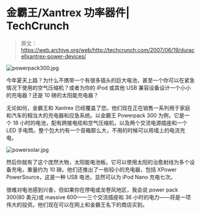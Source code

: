 # 金霸王/Xantrex 功率器件| TechCrunch

> 原文：<https://web.archive.org/web/http://techcrunch.com/2007/06/19/duracellxantrex-power-devices/>

![powerpack300.jpg](img/0f538489dd4ec854eca5cfc71404b829.png)

今年夏天上路？为什么不携带一个有很多插头的巨大电池，甚至一个你可以在紧急情况下使用的空气压缩机？或者为你的 iPod 或其他 USB 兼容设备设计一个小小的充电器？还是 10 磅的太阳能充电器？

无论如何，金霸王和 Xantrex 已经覆盖了您。他们现在正在销售一系列用于家庭和汽车的相当大的充电器和应急系统。以金霸王 Powerpack 300 为例，它是一个 18 小时的电池，配有跨接电缆和空气压缩机，以及两个交流电源插座和一个 LED 手电筒。整个包大约有一个音箱那么大，不用的时候可以用墙上的电流充电。

![powersolar.jpg](img/591f1eacfc0c0d97437d1a3d2f165f67.png)

然后你就有了这个庞然大物，太阳能电池板。它可以使用太阳的治愈射线为多个设备充电，重量约为 10 磅。他们还推出了一些较小的充电器，包括 XPower PowerSource，这是一种 USB 电池，显然可以为 iPod Nano 充电七次。

很难对电池感到兴奋，但如果你在停电或龙卷风地区，我会说 power pack 300(80 美元)或 massive 600——三个交流插座和 36 小时的电力——将是一项伟大的投资。他们现在可以在网上和金霸王名下的商店买到。